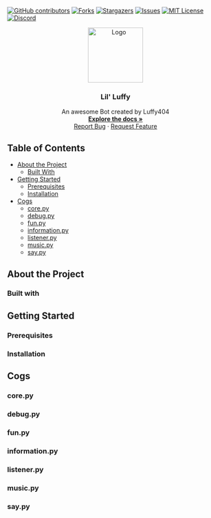 [![GitHub contributors][contributors-shield]][contributors-url] 
[![Forks][forks-shield]][forks-url]
[![Stargazers][stars-shield]][stars-url]
[![Issues][issues-shield]][issues-url]
[![MIT License][license-shield]][license-url]
[![Discord][discord-shield]][discord-url]
<br />
<p align="center">
  <a href="https://github.com/Luffy404/Lil-Fluffy">
    <img src="https://cdn.discordapp.com/app-icons/771841748203733012/0604c3a7744e67df06be157071d972d4.png?size=256" alt="Logo" width="128" height="128">
  </a>
	<h3 align="center">Lil' Luffy</h3>
	  <p align="center">
    An awesome Bot created by Luffy404
    <br />
    <a href="https://github.com/Luffy404/Lil-Fluffy"><strong>Explore the docs »</strong></a>
    <br />
    <a href="https://github.com/Luffy404/Lil-Fluffy/issues">Report Bug</a>
    ·
    <a href="https://github.com/Luffy404/Lil-Fluffy/issues">Request Feature</a>
 </p>


## Table of Contents

* [About the Project](#about-the-project)
  * [Built With](#built-with)
* [Getting Started](#getting-started)
  * [Prerequisites](#prerequisites)
  * [Installation](#installation)
* [Cogs](#cogs)
    * [core.py](#corepy)
    * [debug.py](#debugpy)
    * [fun.py](#funpy)
    * [information.py](#informationpy)
    * [listener.py](#listenerpy)
    * [music.py](#musicpy)
    * [say.py](#saypy)
    
## About the Project

### Built with

## Getting Started

### Prerequisites

### Installation

## Cogs
  
### core.py

### debug.py

### fun.py

### information.py

### listener.py

### music.py

### say.py

[contributors-shield]: https://img.shields.io/github/contributors/Luffy404/Lil-Fluffy.svg?style=flat-square
[contributors-url]: https://github.com/Luffy404/Lil-Fluffy/graphs/contributors
[forks-shield]: https://img.shields.io/github/forks/Luffy404/Lil-Fluffy.svg?style=flat-square
[forks-url]: https://github.com/Luffy404/Lil-Fluffy/network/members
[stars-shield]: https://img.shields.io/github/stars/Luffy404/Lil-Fluffy.svg?style=flat-square
[stars-url]: https://github.com/Luffy404/Lil-Fluffy/stargazers
[issues-shield]: https://img.shields.io/github/issues/Luffy404/Lil-Fluffy.svg?style=flat-square
[issues-url]: https://github.com/Luffy404/Lil-Fluffy/issues
[license-shield]: https://img.shields.io/badge/License-MIT-yellow.svg
[license-url]: https://github.com/Luffy404/Lil-Fluffy/blob/main/LICENSE
[discord-shield]: https://img.shields.io/discord/677473028204134401.svg?label=&logo=discord&logoColor=ffffff&color=7389D8&labelColor=vpEv3HJ
[discord-url]: https://discord.gg/XZazRvchjP
